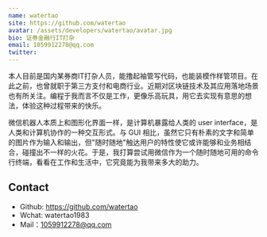 ```yaml
---
name: watertao
site: https://github.com/watertao
avatar: /assets/developers/watertao/avatar.jpg
bio: 证券金融行IT打杂
email: 1059912278@qq.com
twitter: 
---
```


本人目前是国内某券商IT打杂人员，能撸起袖管写代码，也能装模作样管项目。在此之前，也曾就职于第三方支付和电商行业。近期对区块链技术及其应用落地场景也有所关注。编程于我而言不仅是工作，更像乐高玩具，用它去实现有意思的想法，体验这种过程带来的快乐。

微信机器人本质上和图形化界面一样，是计算机暴露给人类的 user interface，是人类和计算机协作的一种交互形式。与 GUI 相比，虽然它只有朴素的文字和简单的图片作为输入和输出，但"随时随地"触达用户的特性使它或许能够和业务相结合，碰撞出不一样的火花。于是，我打算尝试用微信作为一个随时随地可用的命令行终端，看看在工作和生活中，它究竟能为我带来多大的助力。

## Contact

- Github: <https://github.com/watertao>
- Wchat: watertao1983
- Mail：1059912278@qq.com
